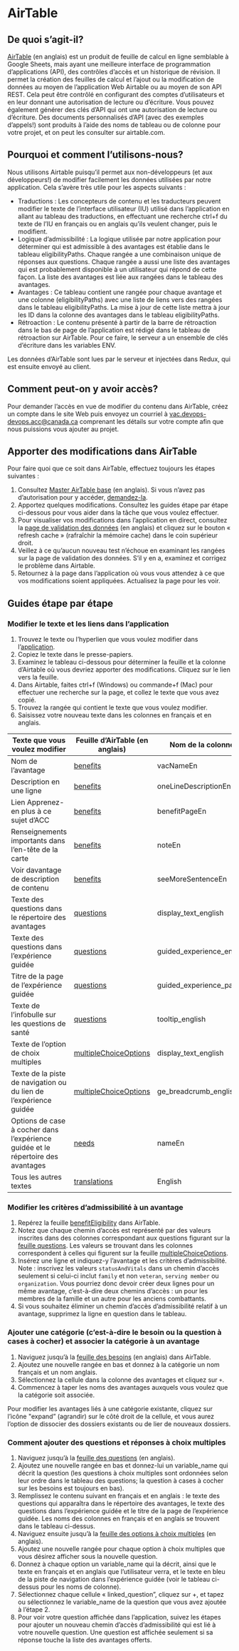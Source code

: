 # AirTable

## De quoi s’agit-il?

[AirTable](https://airtable.com/) (en anglais) est un produit de feuille de calcul en ligne semblable à Google Sheets, mais ayant une meilleure interface de programmation d’applications (API), des contrôles d’accès et un historique de révision. Il permet la création des feuilles de calcul et l’ajout ou la modification de données au moyen de l’application Web Airtable ou au moyen de son API REST. Cela peut être contrôlé en configurant des comptes d’utilisateurs et en leur donnant une autorisation de lecture ou d’écriture. Vous pouvez également générer des clés d’API qui ont une autorisation de lecture ou d’écriture. Des documents personnalisés d’API (avec des exemples d’appels!) sont produits à l’aide des noms de tableau ou de colonne pour votre projet, et on peut les consulter sur airtable.com.

## Pourquoi et comment l’utilisons-nous?

Nous utilisons Airtable puisqu’il permet aux non-développeurs (et aux développeurs!) de modifier facilement les données utilisées par notre application. Cela s’avère très utile pour les aspects suivants :

- Traductions : Les concepteurs de contenu et les traducteurs peuvent modifier le texte de l’interface utilisateur (IU) utilisé dans l’application en allant au tableau des traductions, en effectuant une recherche ctrl+f du texte de l’IU en français ou en anglais qu’ils veulent changer, puis le modifient.
- Logique d’admissibilité : La logique utilisée par notre application pour déterminer qui est admissible à des avantages est établie dans le tableau eligibilityPaths. Chaque rangée a une combinaison unique de réponses aux questions. Chaque rangée a aussi une liste des avantages qui est probablement disponible à un utilisateur qui répond de cette façon. La liste des avantages est liée aux rangées dans le tableau des avantages.
- Avantages : Ce tableau contient une rangée pour chaque avantage et une colonne (eligibilityPaths) avec une liste de liens vers des rangées dans le tableau eligibilityPaths. La mise à jour de cette liste mettra à jour les ID dans la colonne des avantages dans le tableau eligibilityPaths.
- Rétroaction : Le contenu présenté à partir de la barre de rétroaction dans le bas de page de l’application est rédigé dans le tableau de rétroaction sur AirTable. Pour ce faire, le serveur a un ensemble de clés d’écriture dans les variables ENV.

Les données d’AirTable sont lues par le serveur et injectées dans Redux, qui est ensuite envoyé au client.

## Comment peut-on y avoir accès?

Pour demander l’accès en vue de modifier du contenu dans AirTable, créez un compte dans le site Web puis envoyez un courriel à vac.devops-devops.acc@canada.ca comprenant les détails sur votre compte afin que nous puissions vous ajouter au projet.

## Apporter des modifications dans AirTable

Pour faire quoi que ce soit dans AirTable, effectuez toujours les étapes suivantes :

1. Consultez [Master AirTable base](https://airtable.com/tblfGOyRo7ODEWwoH/viwPnI9KzQFHKLRZH) (en anglais). Si vous n’avez pas d’autorisation pour y accéder, [demandez-la](#comment-peut-on-y-avoir-accès).
2. Apportez quelques modifications. Consultez les guides étape par étape ci-dessous pour vous aider dans la tâche que vous voulez effectuer.
3. Pour visualiser vos modifications dans l’application en direct, consultez la [page de validation des données](https://vbd-staging.herokuapp.com/data-validation?lng=fr) (en anglais) et cliquez sur le bouton « refresh cache » (rafraîchir la mémoire cache) dans le coin supérieur droit.
4. Veillez à ce qu’aucun nouveau test n’échoue en examinant les rangées sur la page de validation des données. S’il y en a, examinez et corrigez le problème dans Airtable.
5. Retournez à la page dans l’application où vous vous attendez à ce que vos modifications soient appliquées. Actualisez la page pour les voir.

## Guides étape par étape

### Modifier le texte et les liens dans l’application

1. Trouvez le texte ou l’hyperlien que vous voulez modifier dans l’[application](https://benefits-avantages.veterans.gc.ca/?lng=fr).
2. Copiez le texte dans le presse-papiers.
3. Examinez le tableau ci-dessous pour déterminer la feuille et la colonne d’Airtable où vous devriez apporter des modifications. Cliquez sur le lien vers la feuille.
4. Dans Airtable, faites ctrl+f (Windows) ou commande+f (Mac) pour effectuer une recherche sur la page, et collez le texte que vous avez copié.
5. Trouvez la rangée qui contient le texte que vous voulez modifier.
6. Saisissez votre nouveau texte dans les colonnes en français et en anglais.

| Texte que vous voulez modifier                                                   | Feuille d’AirTable (en anglais)                                                   | Nom de la colonne en anglais         | Nom de la colonne en français       |
| -------------------------------------------------------------------------------- | --------------------------------------------------------------------------------- | ------------------------------------ | ----------------------------------- |
| Nom de l’avantage                                                                | [benefits](https://airtable.com/tblfGOyRo7ODEWwoH/viwPnI9KzQFHKLRZH)              | vacNameEn                            | vacNameFr                           |
| Description en une ligne                                                         | [benefits](https://airtable.com/tblfGOyRo7ODEWwoH/viwPnI9KzQFHKLRZH)              | oneLineDescriptionEn                 | oneLineDescriptionFr                |
| Lien Apprenez-en plus à ce sujet d’ACC                                           | [benefits](https://airtable.com/tblfGOyRo7ODEWwoH/viwPnI9KzQFHKLRZH)              | benefitPageEn                        | benefitPageFr                       |
| Renseignements importants dans l’en-tête de la carte                             | [benefits](https://airtable.com/tblfGOyRo7ODEWwoH/viwPnI9KzQFHKLRZH)              | noteEn                               | noteFr                              |
| Voir davantage de description de contenu                                         | [benefits](https://airtable.com/tblfGOyRo7ODEWwoH/viwPnI9KzQFHKLRZH)              | seeMoreSentenceEn                    | seeMoreSentenceFr                   |
| Texte des questions dans le répertoire des avantages                             | [questions](https://airtable.com/tblFZaPwjpdaTTXxP/viw4ZRQZM0bbqEeNj)             | display_text_english                 | display_text_french                 |
| Texte des questions dans l’expérience guidée                                     | [questions](https://airtable.com/tblFZaPwjpdaTTXxP/viw4ZRQZM0bbqEeNj)             | guided_experience_english            | guided_experience_french            |
| Titre de la page de l’expérience guidée                                          | [questions](https://airtable.com/tblFZaPwjpdaTTXxP/viw4ZRQZM0bbqEeNj)             | guided_experience_page_title_english | guided_experience_page_title_french |
| Texte de l’infobulle sur les questions de santé                                  | [questions](https://airtable.com/tblFZaPwjpdaTTXxP/viw4ZRQZM0bbqEeNj)             | tooltip_english                      | tooltip_french                      |
| Texte de l’option de choix multiples                                             | [multipleChoiceOptions](https://airtable.com/tbluhxf9gvgsQ2HZG/viwY91DJPBV1suMuo) | display_text_english                 | display_text_french                 |
| Texte de la piste de navigation ou du lien de l’expérience guidée                | [multipleChoiceOptions](https://airtable.com/tbluhxf9gvgsQ2HZG/viwY91DJPBV1suMuo) | ge_breadcrumb_english                | ge_breadcrumb_french                |
| Options de case à cocher dans l’expérience guidée et le répertoire des avantages | [needs](https://airtable.com/tbl1yGPsBEwR3xwVE/viwTfmcLJPwZh9YdU)                 | nameEn                               | nameFr                              |
| Tous les autres textes                                                           | [translations](https://airtable.com/tblM1z6Lt2EkKaJfO/viwv8z2q3lbjm8gO6)          | English                              | French                              |

### Modifier les critères d’admissibilité à un avantage

1. Repérez la feuille [benefitEligibility](https://airtable.com/tblUeGo0y7tIYmXPc/viwEyhlQrsHZXEOQG) dans AirTable.
2. Notez que chaque chemin d’accès est représenté par des valeurs inscrites dans des colonnes correspondant aux questions figurant sur la [feuille questions](https://airtable.com/tblFZaPwjpdaTTXxP/viw4ZRQZM0bbqEeNj). Les valeurs se trouvant dans les colonnes correspondent à celles qui figurent sur la feuille [multipleChoiceOptions](https://airtable.com/tbluhxf9gvgsQ2HZG/viwY91DJPBV1suMuo).
3. Insérez une ligne et indiquez-y l’avantage et les critères d’admissibilité. Note : inscrivez les valeurs `statusAndVitals` dans un chemin d’accès seulement si celui-ci inclut `family` et non `veteran`, `serving member` ou `organization`. Vous pourriez donc devoir créer deux lignes pour un même avantage, c’est-à-dire deux chemins d’accès : un pour les membres de la famille et un autre pour les anciens combattants.
4. Si vous souhaitez éliminer un chemin d’accès d’admissibilité relatif à un avantage, supprimez la ligne en question dans le tableau.

### Ajouter une catégorie (c’est-à-dire le besoin ou la question à cases à cocher) et associer la catégorie à un avantage

1. Naviguez jusqu’à la [feuille des besoins](https://airtable.com/tbl1yGPsBEwR3xwVE/viwTfmcLJPwZh9YdU) (en anglais) dans AirTable.
2. Ajoutez une nouvelle rangée en bas et donnez à la catégorie un nom français et un nom anglais.
3. Sélectionnez la cellule dans la colonne des avantages et cliquez sur `+`.
4. Commencez à taper les noms des avantages auxquels vous voulez que la catégorie soit associée.

Pour modifier les avantages liés à une catégorie existante, cliquez sur l’icône "expand” (agrandir) sur le côté droit de la cellule, et vous aurez l’option de dissocier des dossiers existants ou de lier de nouveaux dossiers.

### Comment ajouter des questions et réponses à choix multiples

1. Naviguez jusqu’à la [feuille des questions](https://airtable.com/tblFZaPwjpdaTTXxP/viw4ZRQZM0bbqEeNj) (en anglais).
2. Ajoutez une nouvelle rangée en bas et donnez-lui un variable_name qui décrit la question (les questions à choix multiples sont ordonnées selon leur ordre dans le tableau des questions; la question à cases à cocher sur les besoins est toujours en bas).
3. Remplissez le contenu suivant en français et en anglais : le texte des questions qui apparaîtra dans le répertoire des avantages, le texte des questions dans l’expérience guidée et le titre de la page de l’expérience guidée. Les noms des colonnes en français et en anglais se trouvent dans le tableau ci-dessus.
4. Naviguez ensuite jusqu’à la [feuille des options à choix multiples](https://airtable.com/tbluhxf9gvgsQ2HZG/viwY91DJPBV1suMuo) (en anglais).
5. Ajoutez une nouvelle rangée pour chaque option à choix multiples que vous désirez afficher sous la nouvelle question.
6. Donnez à chaque option un variable_name qui la décrit, ainsi que le texte en français et en anglais que l’utilisateur verra, et le texte en bleu de la piste de navigation dans l’expérience guidée (voir le tableau ci-dessus pour les noms de colonne).
7. Sélectionnez chaque cellule « linked_question”, cliquez sur +, et tapez ou sélectionnez le variable_name de la question que vous avez ajoutée à l’étape 2.
8. Pour voir votre question affichée dans l’application, suivez les étapes pour ajouter un nouveau chemin d’accès d’admissibilité qui est lié à votre nouvelle question. Une question est affichée seulement si sa réponse touche la liste des avantages offerts.
